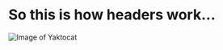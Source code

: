 # So this is how headers work...
![Image of Yaktocat](https://octodex.github.com/images/yaktocat.png)
